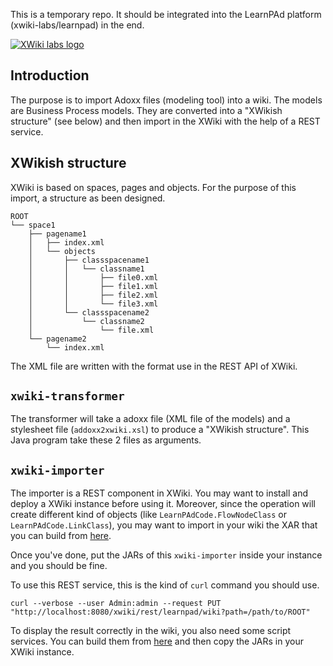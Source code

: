 This is a temporary repo.  It should be integrated into the LearnPAd platform
(xwiki-labs/learnpad) in the end.

[![XWiki labs logo](https://labs.xwiki.com/xwiki/bin/download/Developments/Xlabs/xwiki-labs-project.png "XWiki labs")](https://labs.xwiki.com/xwiki/bin/view/Main/WebHome)

## Introduction
The purpose is to import Adoxx files (modeling tool) into a wiki.  The models
are Business Process models.  They are converted into a "XWikish structure" (see
below) and then import in the XWiki with the help of a REST service.

## XWikish structure
XWiki is based on spaces, pages and objects.  For the purpose of this import, a
structure as been designed.

```
ROOT
└── space1
    ├── pagename1
    │   ├── index.xml
    │   └── objects
    │       ├── classspacename1
    │       │   └── classname1
    │       │       ├── file0.xml
    │       │       ├── file1.xml
    │       │       ├── file2.xml
    │       │       └── file3.xml
    │       └── classspacename2
    │           └── classname2
    │               └── file.xml
    └── pagename2
        └── index.xml
```

The XML file are written with the format use in the REST API of XWiki.

## `xwiki-transformer`

The transformer will take a adoxx file (XML file of the models) and a stylesheet
file (`addoxx2xwiki.xsl`) to produce a "XWikish structure".  This Java program
take these 2 files as arguments.

## `xwiki-importer`

The importer is a REST component in XWiki.  You may want to install and deploy a
XWiki instance before using it.  Moreover, since the operation will create
different kind of objects (like `LearnPAdCode.FlowNodeClass` or
`LearnPAdCode.LinkClass`), you may want to import in your wiki the XAR that
you can build from
[here](https://github.com/xwiki-labs/learnpad/tree/master/lp-collaborative-workspace/lp-cw-component/lp-cw-component-application).

Once you've done, put the JARs of this `xwiki-importer` inside your instance and
you should be fine.

To use this REST service, this is the kind of `curl` command you should use.

```
curl --verbose --user Admin:admin --request PUT "http://localhost:8080/xwiki/rest/learnpad/wiki?path=/path/to/ROOT"
```

To display the result correctly in the wiki, you also need some script services.
You can build them from
[here](https://github.com/xwiki-labs/learnpad/tree/master/lp-collaborative-workspace/lp-cw-component/lp-cw-component-service)
and then copy the JARs in your XWiki instance.
